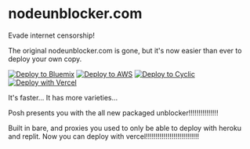 # nodeunblocker.com

Evade internet censorship!

The original nodeunblocker.com is gone, but it's now easier than ever to deploy your own copy.

[![Deploy to Bluemix](https://cloud.ibm.com/devops/setup/deploy/button.png)](https://bluemix.net/deploy?repository=https://github.com/P05h/packagex)
[![Deploy to AWS](https://oneclick.amplifyapp.com/button.svg)](https://console.aws.amazon.com/amplify/home#/deploy?repo=https://github.com/P05h/packagex)
[![Deploy to Cyclic](https://deploy.cyclic.sh/button.svg)](https://deploy.cyclic.sh/)
[![Deploy with Vercel](https://vercel.com/button)](https://vercel.com/new/clone?repository-url=https://github.com/P05h/packagex)

It's faster...
It has more varieties...

Posh presents you with the all new packaged unblocker!!!!!!!!!!!!!!!

Built in bare, and proxies you used to only be able to deploy with heroku and replit. Now you can deploy with vercel!!!!!!!!!!!!!!!!!!!!!!!!!!!
